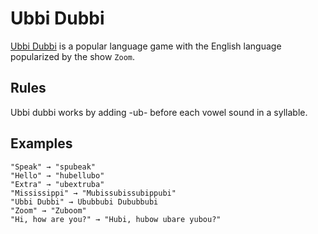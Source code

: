 # Ubbi Dubbi

[Ubbi Dubbi](https://en.wikipedia.org/wiki/Ubbi_dubbi) is a popular language game with the English language popularized by the show `Zoom`.

## Rules

Ubbi dubbi works by adding -ub- before each vowel sound in a syllable.

## Examples

```
"Speak" → "spubeak"
"Hello" → "hubellubo"
"Extra" → "ubextruba"
"Mississippi" → "Mubissubissubippubi"
"Ubbi Dubbi" → Ububbubi Dububbubi
"Zoom" → "Zuboom"
"Hi, how are you?" → "Hubi, hubow ubare yubou?"
```
